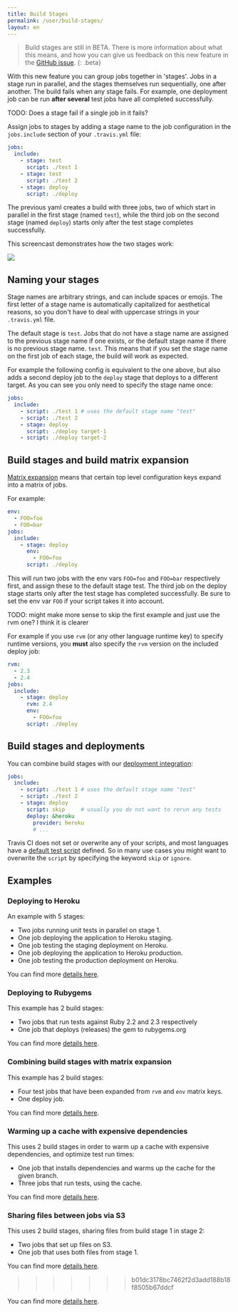 ```yaml
---
title: Build Stages
permalink: /user/build-stages/
layout: en
---
```


<div id="toc"></div>

> Build stages are still in BETA. There is more information about what this means, and how you can give us feedback on this new feature in the [GitHub issue](https://github.com/travis-ci/beta-features/issues/11).
{: .beta}

With this new feature you can group jobs together in 'stages'. Jobs in a stage
run in parallel, and the stages themselves run sequentially, one after another.
The build fails when any stage fails. For example, one deployment job can be run
**after several** test jobs have all completed successfully.

TODO: Does a stage fail if a single job in it fails?

Assign jobs to stages by adding a stage name to the job configuration
in the `jobs.include` section of your `.travis.yml` file:

```yaml
jobs:
  include:
    - stage: test
      script: ./test 1
    - stage: test
      script: ./test 2
    - stage: deploy
      script: ./deploy
```

The previous yaml creates a build with three jobs, two of which start in
parallel in the first stage (named `test`), while the third job on the second
stage (named `deploy`) starts only after the test stage completes successfully.

This screencast demonstrates how the two stages work:

![](https://cloud.githubusercontent.com/assets/3729517/25229553/0868909c-25d1-11e7-9263-b076fdef9288.gif)

## Naming your stages

Stage names are arbitrary strings, and can include spaces or emojis. The first
letter of a stage name is automatically capitalized for aesthetical reasons, so
you don't have to deal with uppercase strings in your `.travis.yml` file.

The default stage is `test`. Jobs that do not have a stage name are assigned to
the previous stage name if one exists, or the default stage name if there is no
previous stage name. `test`. This means that if you set the stage name on the
first job of each stage, the build will work as expected.

For example the following config is equivalent to the one above, but also adds a
second deploy job to the `deploy` stage that deploys to a different target. As
you can see you only need to specify the stage name once:

```yaml
jobs:
  include:
    - script: ./test 1 # uses the default stage name "test"
    - script: ./test 2
    - stage: deploy
      script: ./deploy target-1
    - script: ./deploy target-2
```

## Build stages and build matrix expansion

[Matrix expansion](https://docs.travis-ci.com/user/customizing-the-build/#Build-Matrix)
means that certain top level configuration keys expand into a matrix of jobs.

For example:

```yaml
env:
  - FOO=foo
  - FOO=bar
jobs:
  include:
    - stage: deploy
      env:
        - FOO=foo
      script: ./deploy
```

This will run two jobs with the env vars `FOO=foo` and `FOO=bar` respectively
first, and assign these to the default stage test. The third job on the deploy
stage starts only after the test stage has completed successfully. Be sure to
set the env var `FOO` if your script takes it into account.

TODO: might make more sense to skip the first example and just use the rvm one? I think it is clearer

For example if you use `rvm` (or any other language runtime key) to specify
runtime versions, you **must** also specify the `rvm` version on the included
deploy job:


```yaml
rvm:
  - 2.3
  - 2.4
jobs:
  include:
    - stage: deploy
      rvm: 2.4
      env:
        - FOO=foo
      script: ./deploy
```

## Build stages and deployments

You can combine build stages with our [deployment integration](https://docs.travis-ci.com/user/deployment/):

```yaml
jobs:
  include:
    - script: ./test 1 # uses the default stage name "test"
    - script: ./test 2
    - stage: deploy
      script: skip     # usually you do not want to rerun any tests
      deploy: &heroku
        provider: heroku
        # ...
```

Travis CI does not set or overwrite any of your scripts, and most languages
have a [default test script](https://docs.travis-ci.com/user/languages/ruby/#Default-Test-Script)
defined. So in many use cases you might want to overwrite the `script` by
specifying the keyword `skip` or `ignore`.

## Examples

### Deploying to Heroku

An example with 5 stages:

* Two jobs running unit tests in parallel on stage 1.
* One job deploying the application to Heroku staging.
* One job testing the staging deployment on Heroku.
* One job deploying the application to Heroku production.
* One job testing the production deployment on Heroku.

You can find more [details here](/user/build-stages/deploy-heroku/).

### Deploying to Rubygems

This example has 2 build stages:

* Two jobs that run tests against Ruby 2.2 and 2.3 respectively
* One job that deploys (releases) the gem to rubygems.org

You can find more [details here](/user/build-stages/deploy-rubygems/).

### Combining build stages with matrix expansion

This example has 2 build stages:

* Four test jobs that have been expanded from `rvm` and `env` matrix keys.
* One deploy job.

You can find more [details here](/user/build-stages/matrix-expansion/).

### Warming up a cache with expensive dependencies

This uses 2 build stages in order to warm up a cache with expensive dependencies, and optimize test run times:

* One job that installs dependencies and warms up the cache for the given branch.
* Three jobs that run tests, using the cache.

You can find more [details here](/user/build-stages/warm-cache/).

### Sharing files between jobs via S3

This uses 2 build stages, sharing files from build stage 1 in stage 2:

* Two jobs that set up files on S3.
* One job that uses both files from stage 1.

You can find more [details here](/user/build-stages/share-files-s3/).




>>>>>>> b01dc3178bc7462f2d3add188b18f8505b67ddcf

You can find more [details here](/user/build-stages/warm-cache/).
